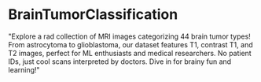 # BrainTumorClassification
"Explore a rad collection of MRI images categorizing 44 brain tumor types! From astrocytoma to glioblastoma, our dataset features T1, contrast T1, and T2 images, perfect for ML enthusiasts and medical researchers. No patient IDs, just cool scans interpreted by doctors. Dive in for brainy fun and learning!"
